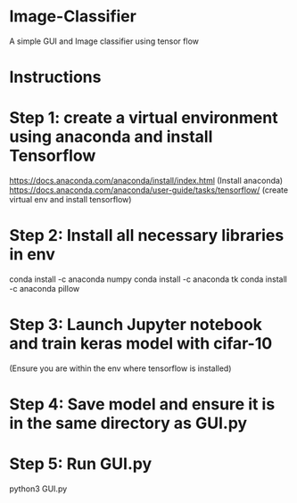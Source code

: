 # Image-Classifier
A simple GUI and Image classifier using tensor flow

# Instructions
# Step 1: create a virtual environment using anaconda and install Tensorflow
https://docs.anaconda.com/anaconda/install/index.html (Install anaconda)
https://docs.anaconda.com/anaconda/user-guide/tasks/tensorflow/ (create virtual env and install tensorflow)
# Step 2: Install all necessary libraries in env
conda install -c anaconda numpy
conda install -c anaconda tk
conda install -c anaconda pillow
# Step 3: Launch Jupyter notebook and train keras model with cifar-10
(Ensure you are within the env where tensorflow is installed)
# Step 4: Save model and ensure it is in the same directory as GUI.py
# Step 5: Run GUI.py
python3 GUI.py
